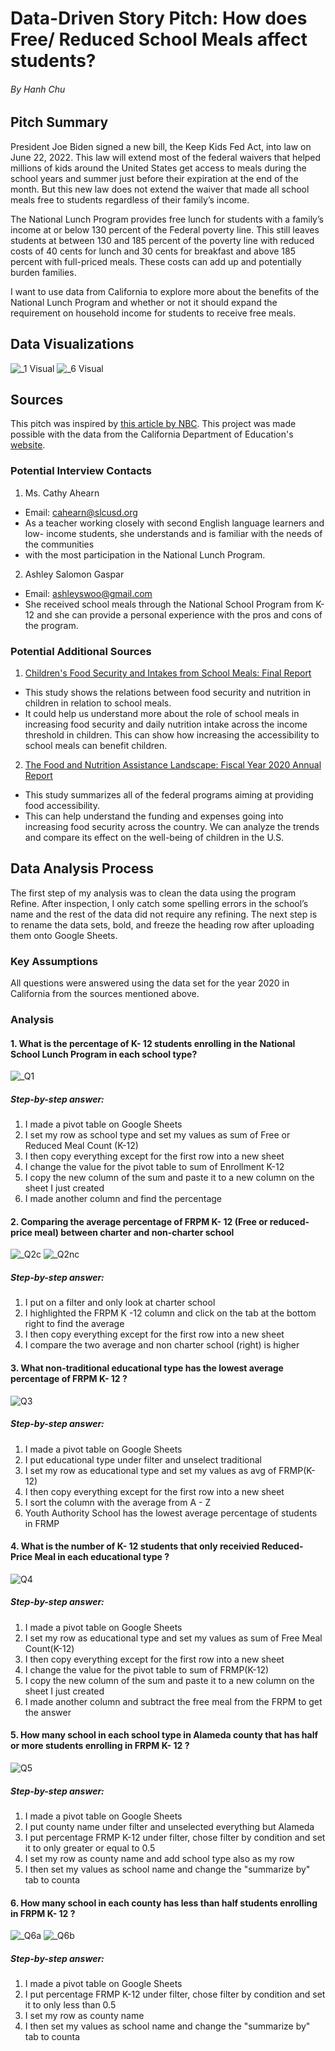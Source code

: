 # Data-Driven Story Pitch: How does Free/ Reduced School Meals affect students?
###### By Hanh Chu
## Pitch Summary 
President Joe Biden signed a new bill, the Keep Kids Fed Act, into law on June 22, 2022. This law will extend most of the federal waivers that helped millions of kids around the United States get access to meals during the school years and summer just before their expiration at the end of the month. But this new law does not extend the waiver that made all school meals free to students regardless of their family’s income. 

The National Lunch Program provides free lunch for students with a family’s income at or below 130 percent of the Federal poverty line. This still leaves students at between 130 and 185 percent of the poverty line with reduced costs of 40 cents for lunch and 30 cents for breakfast and above 185 percent with full-priced meals. These costs can add up and potentially burden families. 

I want to use data from California to explore more about the benefits of the National Lunch Program and whether or not it should expand the requirement on household income for students to receive free meals. 


## Data Visualizations 
![_1 Visual](https://user-images.githubusercontent.com/109722062/183426806-802f3352-1087-4ffd-8755-e56eb26b1f2f.png)
![_6 Visual](https://user-images.githubusercontent.com/109722062/183443474-2e7b9416-b097-44b1-9863-59385c5571e8.png)

## Sources

This pitch was inspired by [this article by NBC](https://www.nbcnews.com/news/us-news/free-school-lunches-are-ending-house-passes-deal-summer-meals-child-nu-rcna34745). This project was made possible with the data from the California Department of Education's [website](https://www.cde.ca.gov/ds/sh/cw/).    

### Potential Interview Contacts
1. Ms. Cathy Ahearn 
- Email: cahearn@slcusd.org
- As a teacher working closely with second English language learners and low- income students, she understands and is familiar with the needs of the communities
- with the most participation in the National Lunch Program.

2. Ashley Salomon Gaspar
- Email: ashleyswoo@gmail.com
- She received school meals through the National School Program from K-12 and she can provide a personal experience with the pros and cons of the program. 

### Potential Additional Sources
1. [Children's Food Security and Intakes from School Meals: Final Report](https://www.ers.usda.gov/webdocs/publications/84357/ccr-61.pdf?v=4652.4)
- This study shows the relations between food security and nutrition in children in relation to school meals. 
- It could help us understand more about the role of school meals in increasing food security and daily nutrition intake across the income threshold in children. This can show how increasing the accessibility to school meals can benefit children. 

2. [The Food and Nutrition Assistance Landscape: Fiscal Year 2020 Annual Report](https://www.ers.usda.gov/webdocs/publications/101909/eib-227.pdf?v=7735.7)
- This study summarizes all of the federal programs aiming at providing food accessibility. 
- This can help understand the funding and expenses going into increasing food security across the country. We can analyze the trends and compare its effect on the well-being of children in the U.S.


## Data Analysis Process
The first step of my analysis was to clean the data using the program Refine. After inspection, I only catch some spelling errors in the school’s name and the rest of the data did not require any refining. 
The next step is to rename the data sets, bold, and freeze the heading row after uploading them onto Google Sheets. 

### Key Assumptions 
All questions were answered using the data set for the year 2020 in California from the sources mentioned above. 

### Analysis 
#### 1. What is the percentage of K- 12 students enrolling in the National School Lunch Program in each school type?

![_Q1](https://user-images.githubusercontent.com/109722062/183425284-e9eda23d-bd59-486d-a022-6af74ae642bb.png)

##### Step-by-step answer:
1. I made a pivot table on Google Sheets
1. I set my row as school type and set my values as sum of Free or Reduced Meal Count (K-12)
1. I then copy everything except for the first row into a new sheet
1. I change the value for the pivot table to sum of Enrollment K-12
1. I copy the new column of the sum and paste it to a new column on the sheet I just created
1. I made another column and find the percentage

#### 2. Comparing the average percentage of FRPM K- 12 (Free or reduced-price meal) between charter and non-charter school
![_Q2c](https://user-images.githubusercontent.com/109722062/183422874-7b1bf961-4b5f-4ea1-86e0-751548fa6598.png)
![_Q2nc](https://user-images.githubusercontent.com/109722062/183423472-c1e06ac1-a120-4732-8500-d30086434e9b.png)
##### Step-by-step answer:
1. I put on a filter and only look at charter school
1. I highlighted the FRPM K -12 column and click on the tab at the bottom right to find the average
1. I then copy everything except for the first row into a new sheet
1. I compare the two average and non charter school (right) is higher 

#### 3. What non-traditional educational type has the lowest average percentage of FRPM K- 12 ?
![Q3](https://user-images.githubusercontent.com/109722062/183429749-5ed9c23a-97bf-462f-ba0b-edae668d06c5.png)
##### Step-by-step answer:
1. I made a pivot table on Google Sheets
1. I put educational type under filter and unselect traditional
1. I set my row as educational type and set my values as avg of FRMP(K-12)
1. I then copy everything except for the first row into a new sheet
1. I sort the column with the average from A - Z
1. Youth Authority School has the lowest average percentage of students in FRMP

#### 4. What is the number of K- 12 students that only receivied Reduced- Price Meal in each educational type ?
![Q4](https://user-images.githubusercontent.com/109722062/183432891-1aa0a2a5-d290-4eb1-804b-0a37e8fa5bf1.png)
##### Step-by-step answer:
1. I made a pivot table on Google Sheets
1. I set my row as educational type and set my values as sum of Free Meal Count(K-12)
1. I then copy everything except for the first row into a new sheet
1. I change the value for the pivot table to sum of FRMP(K-12)
1. I copy the new column of the sum and paste it to a new column on the sheet I just created
1. I made another column and subtract the free meal from the FRPM to get the answer

#### 5. How many school in each school type in Alameda county that has half or more students enrolling in FRPM K- 12 ?
![Q5](https://user-images.githubusercontent.com/109722062/183438219-ac44894b-88b0-4318-bcc7-61b663bd9526.png)
##### Step-by-step answer:
1. I made a pivot table on Google Sheets
1. I put county name under filter and unselected everything but Alameda 
2. I put percentage FRMP K-12 under filter, chose filter by condition and set it to only greater or equal to 0.5
3. I set my row as county name and add school type also as my row 
4. I then set my values as school name and change the "summarize by" tab to counta 

#### 6. How many school in each county has less than half students enrolling in FRPM K- 12 ?
![_Q6a](https://user-images.githubusercontent.com/109722062/183441919-0ea3a536-6619-4b85-a452-a17910630544.png) 
![_Q6b](https://user-images.githubusercontent.com/109722062/183442298-f947fa72-7ae3-46b7-9c9c-9739b399d3b7.png)
##### Step-by-step answer:
1. I made a pivot table on Google Sheets
2. I put percentage FRMP K-12 under filter, chose filter by condition and set it to only less than 0.5
3. I set my row as county name
4. I then set my values as school name and change the "summarize by" tab to counta 



